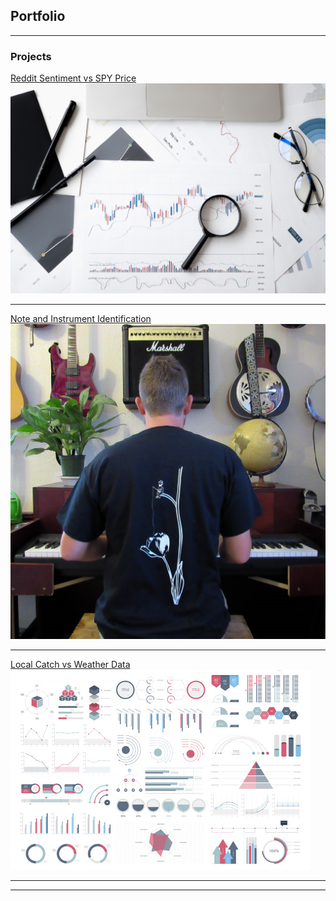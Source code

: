 ## Portfolio

---

### Projects

[Reddit Sentiment vs SPY Price](/sample_page)
<img src="images/stock-stock-image.jpg?raw=true"/>

---
[Note and Instrument Identification](/music)
<img src="images/ad-square.jpg?raw=true"/>

---
[Local Catch vs Weather Data](http://example.com/)
<img src="images/dummy_thumbnail.jpg?raw=true"/>

---



---
<!-- Remove above link if you don't want to attibute -->
